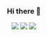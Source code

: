 <div align="center">

### Hi there 👋

![](https://github-profile-summary-cards.vercel.app/api/cards/profile-details?username=hing9u&theme=nord_dark)
![](https://github-profile-summary-cards.vercel.app/api/cards/most-commit-language?username=hing9u&theme=nord_dark)
![](https://github-profile-summary-cards.vercel.app/api/cards/stats?username=hing9u&theme=nord_dark)

<!--
**hing9u/hing9u** is a ✨ _special_ ✨ repository because its `README.md` (this file) appears on your GitHub profile.

Here are some ideas to get you started:

- 🔭 I’m currently working on ...
- 🌱 I’m currently learning ...
- 👯 I’m looking to collaborate on ...
- 🤔 I’m looking for help with ...
- 💬 Ask me about ...
- 📫 How to reach me: ...
- 😄 Pronouns: ...
- ⚡ Fun fact: ...
-->

  </div>
